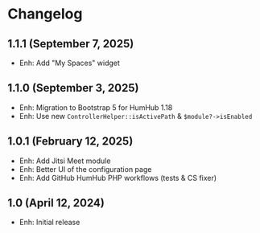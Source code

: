Changelog
=========

1.1.1 (September 7, 2025)
--------------------
- Enh: Add "My Spaces" widget

1.1.0 (September 3, 2025)
--------------------
- Enh: Migration to Bootstrap 5 for HumHub 1.18
- Enh: Use new `ControllerHelper::isActivePath` & `$module?->isEnabled`

1.0.1 (February 12, 2025)
--------------------
- Enh: Add Jitsi Meet module
- Enh: Better UI of the configuration page
- Enh: Add GitHub HumHub PHP workflows (tests & CS fixer)

1.0 (April 12, 2024)
--------------------
- Enh: Initial release
